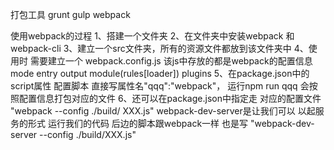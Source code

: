  打包工具  grunt  gulp webpack


 使用webpack的过程
    1、搭建一个文件夹
    2、在文件夹中安装webpack 和 webpack-cli
    3、建立一个src文件夹，所有的资源文件都放到该文件夹中
    4、使用时 需要建立一个 webpack.config.js
        该js中存放的都是webpack的配置信息 mode entry output module(rules[loader]) plugins
    5、在package.json中的script属性 配置脚本 直接写属性名"qqq":"webpack"，
        运行npm run qqq 会按照配置信息打包对应的文件
    6、还可以在package.json中指定走 对应的配置文件 "webpack --config ./build/    XXX.js"  webpack-dev-server是让我们可以 以起服务的形式 运行我们的代码 后边的脚本跟webpack一样 也是写 "webpack-dev-server --config ./build/XXX.js"